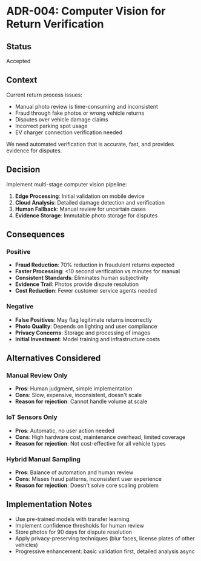# ADR-004: Computer Vision for Return Verification

## Status
Accepted

## Context
Current return process issues:
- Manual photo review is time-consuming and inconsistent
- Fraud through fake photos or wrong vehicle returns
- Disputes over vehicle damage claims
- Incorrect parking spot usage
- EV charger connection verification needed

We need automated verification that is accurate, fast, and provides evidence for disputes.

## Decision
Implement multi-stage computer vision pipeline:
1. **Edge Processing**: Initial validation on mobile device
2. **Cloud Analysis**: Detailed damage detection and verification
3. **Human Fallback**: Manual review for uncertain cases
4. **Evidence Storage**: Immutable photo storage for disputes

## Consequences

### Positive
- **Fraud Reduction**: 70% reduction in fraudulent returns expected
- **Faster Processing**: <10 second verification vs minutes for manual
- **Consistent Standards**: Eliminates human subjectivity
- **Evidence Trail**: Photos provide dispute resolution
- **Cost Reduction**: Fewer customer service agents needed

### Negative
- **False Positives**: May flag legitimate returns incorrectly
- **Photo Quality**: Depends on lighting and user compliance
- **Privacy Concerns**: Storage and processing of images
- **Initial Investment**: Model training and infrastructure costs

## Alternatives Considered

### Manual Review Only
- **Pros**: Human judgment, simple implementation
- **Cons**: Slow, expensive, inconsistent, doesn't scale
- **Reason for rejection**: Cannot handle volume at scale

### IoT Sensors Only
- **Pros**: Automatic, no user action needed
- **Cons**: High hardware cost, maintenance overhead, limited coverage
- **Reason for rejection**: Not cost-effective for all vehicle types

### Hybrid Manual Sampling
- **Pros**: Balance of automation and human review
- **Cons**: Misses fraud patterns, inconsistent user experience
- **Reason for rejection**: Doesn't solve core scaling problem

## Implementation Notes
- Use pre-trained models with transfer learning
- Implement confidence thresholds for human review
- Store photos for 90 days for dispute resolution
- Apply privacy-preserving techniques (blur faces, license plates of other vehicles)
- Progressive enhancement: basic validation first, detailed analysis async